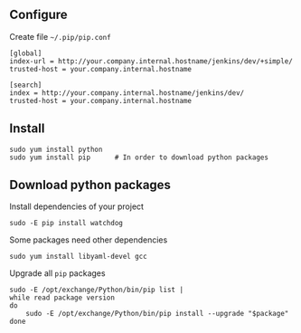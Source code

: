Configure
---------

Create file `~/.pip/pip.conf`

    [global]
    index-url = http://your.company.internal.hostname/jenkins/dev/+simple/
    trusted-host = your.company.internal.hostname
    
    [search]
    index = http://your.company.internal.hostname/jenkins/dev/
    trusted-host = your.company.internal.hostname


Install
-------

    sudo yum install python
    sudo yum install pip      # In order to download python packages


Download python packages
------------------------

Install dependencies of your project

    sudo -E pip install watchdog

Some packages need other dependencies

    sudo yum install libyaml-devel gcc

Upgrade all `pip` packages

    sudo -E /opt/exchange/Python/bin/pip list |
    while read package version
    do
        sudo -E /opt/exchange/Python/bin/pip install --upgrade "$package"
    done
